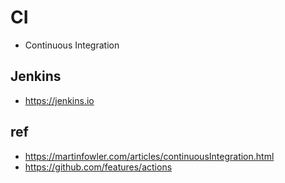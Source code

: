 # CI
- Continuous Integration

## Jenkins
- https://jenkins.io

## ref
- https://martinfowler.com/articles/continuousIntegration.html
- https://github.com/features/actions

